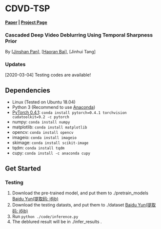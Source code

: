 # CDVD-TSP
#### [Paper](https://github.com/csbhr/CDVD-TSP) | [Project Page](https://github.com/csbhr/CDVD-TSP)
### Cascaded Deep Video Deblurring Using Temporal Sharpness Prior
By [[Jinshan Pan](https://jspan.github.io/)], [[Haoran Bai](https://csbhr.github.io/)], [Jinhui Tang]

### Updates
[2020-03-04] Testing codes are available!

## Dependencies

- Linux (Tested on Ubuntu 18.04)
- Python 3 (Recommend to use [Anaconda](https://www.anaconda.com/download/#linux))
- [PyTorch 0.4.1](https://pytorch.org/): `conda install pytorch=0.4.1 torchvision cudatoolkit=9.2 -c pytorch`
- numpy: `conda install numpy`
- matplotlib: `conda install matplotlib`
- opencv: `conda install opencv`
- imageio: `conda install imageio`
- skimage: `conda install scikit-image`
- tqdm: `conda install tqdm`
- cupy: `conda install -c anaconda cupy`

## Get Started

### Testing
1. Download the pre-trained model, and put them to ./pretrain_models [Baidu Yun(提取码: j6jb)](https://pan.baidu.com/s/1aVfLcPWpaqt8ljqXGJXRig)
2. Download the testing datasts, and put them to ./dataset [Baidu Yun(提取码: j6jb)](https://pan.baidu.com/s/1aVfLcPWpaqt8ljqXGJXRig)
3. Run `python ./code/inference.py`
4. The deblured result will be in ./infer_results .